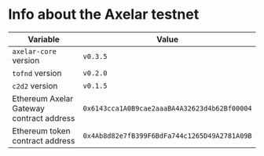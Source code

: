 # Info about the Axelar testnet

Variable  | Value
------------- | -------------
`axelar-core` version | `v0.3.5`
`tofnd` version | `v0.2.0`
`c2d2` version | `v0.1.5`
Ethereum Axelar Gateway contract address | `0x6143cca1A0B9cae2aaaBA4A32623d4b62Bf00004`
Ethereum token contract address | `0x4Ab8d82e7fB399F6BdFa744c1265D49A2781A09B`
